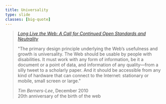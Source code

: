 ```yaml
---
title: Universality
type: slide
classes: [big-quote]
---
```


> [*Long Live the Web: A Call for Continued Open Standards and Neutrality*](https://www.scientificamerican.com/article/long-live-the-web/)
>
> "The primary design principle underlying the Web’s usefulness and growth is universality. The Web should be usable by people with disabilities. It must work with any form of information, be it a document or a point of data, and information of any quality—from a silly tweet to a scholarly paper. And it should be accessible from any kind of hardware that can connect to the Internet: stationary or mobile, small screen or large."
>
> *Tim Berners-Lee*, December 2010<br> 
> 20th anniversary of the birth of the web